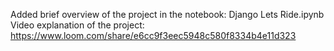 Added brief overview of the project in the notebook: Django Lets Ride.ipynb
Video explanation of the project: https://www.loom.com/share/e6cc9f3eec5948c580f8334b4e11d323
